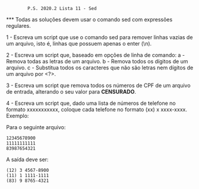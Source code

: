 			P.S. 2020.2 Lista 11 - Sed

*** Todas as soluções devem usar o comando sed com expressões regulares.

1 - Escreva um script que use o comando sed para remover linhas vazias de um arquivo, isto é, linhas que possuem apenas o enter (\n).

2 - Escreva um script que, baseado em opções de linha de comando:
a - Remova todas as letras de um arquivo.
b - Remova todos os dígitos de um arquivo.
c - Substitua todos os caracteres que não são letras nem dígitos de um arquivo por <?>.

3 - Escreva um script que remova todos os números de CPF de um arquivo de entrada, alterando o seu valor para **CENSURADO**.

4 - Escreva um script que, dado uma lista de números de telefone no formato xxxxxxxxxxx, coloque cada telefone no formato (xx) x xxxx-xxxx. Exemplo:

Para o seguinte arquivo:

	12345678900
	11111111111
	83987654321

A saída deve ser:

	(12) 3 4567-8900
	(11) 1 1111-1111
	(83) 9 8765-4321

